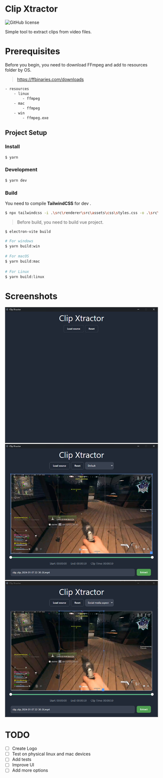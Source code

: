 # Clip Xtractor

![GitHub license](https://img.shields.io/github/license/le-pepe/clip-xtractor)

Simple tool to extract clips from video files.

# Prerequisites

Before you begin, you need to download FFmpeg and add to resources folder by OS.

> https://ffbinaries.com/downloads

```
- resources
    - linux
        - ffmpeg
    - mac
        - ffmpeg
    - win
        - ffmpeg.exe
```


## Project Setup

### Install

```bash
$ yarn
```

### Development

```bash
$ yarn dev
```


### Build

You need to compile **TailwindCSS** for dev .

```bash
$ npx tailwindcss -i .\src\renderer\src\assets\css\styles.css -o .\src\renderer\src\assets\css\app.css --watch --minify
````

> Before build, you need to build vue project.
```bash
$ electron-vite build
```

```bash
# For windows
$ yarn build:win

# For macOS
$ yarn build:mac

# For Linux
$ yarn build:linux
```
# Screenshots

![Screenshot](./src/renderer/src/assets/imgs/clip-xtractor_1.png)
![Screenshot](./src/renderer/src/assets/imgs/clip-xtractor_2.png)
![Screenshot](./src/renderer/src/assets/imgs/clip-xtractor_3.png)

# TODO
- [ ] Create Logo
- [ ] Test on physical linux and mac devices
- [ ] Add tests
- [ ] Improve UI
- [ ] Add more options
